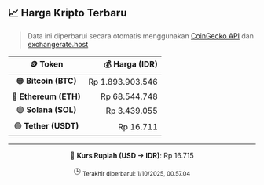 

<!-- HARGA_KRIPTO -->
## 📈 Harga Kripto Terbaru

> Data ini diperbarui secara otomatis menggunakan [CoinGecko API](https://www.coingecko.com/) dan [exchangerate.host](https://exchangerate.host/)

<div align="center">

| 🪙 Token | 💰 Harga (IDR) |
|:------:|---------------:|
| 🟠 **Bitcoin (BTC)**   | Rp 1.893.903.546 |
| 🔵 **Ethereum (ETH)**  | Rp 68.544.748 |
| 🟣 **Solana (SOL)**    | Rp 3.439.055 |
| 🟢 **Tether (USDT)**   | Rp 16.711 |

---

💱 **Kurs Rupiah (USD → IDR)**: Rp 16.715

🕒 <sub>Terakhir diperbarui: 1/10/2025, 00.57.04</sub>

</div>
<!-- /HARGA_KRIPTO -->